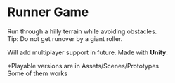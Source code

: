 # Runner Game

Run through a hilly terrain while avoiding obstacles.</br>
Tip: Do not get runover by a giant roller.

Will add multiplayer support in future.
Made with **Unity**.</br>

*Playable versions are in Assets/Scenes/Prototypes </br>
Some of them works
